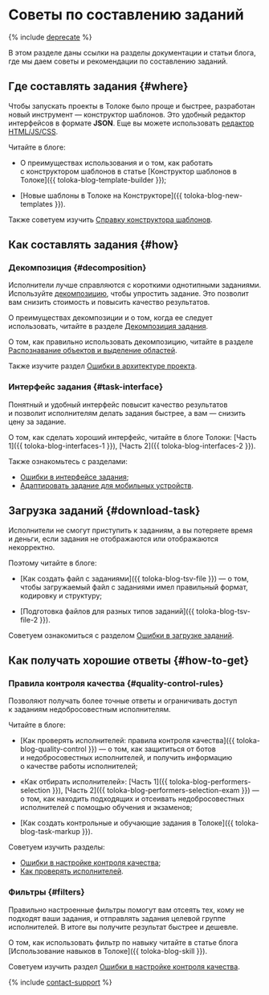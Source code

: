 # Советы по составлению заданий

{% include [deprecate](../../_includes/deprecate.md) %}

В этом разделе даны ссылки на разделы документации и статьи блога, где мы даем советы и рекомендации по составлению заданий.

## Где составлять задания {#where}

Чтобы запускать проекты в Толоке было проще и быстрее, разработан новый инструмент — конструктор шаблонов. Это удобный редактор интерфейсов в формате **JSON**. Еще вы можете использовать [редактор HTML/JS/CSS](spec.md).

Читайте в блоге:

- О преимуществах использования и о том, как работать с конструктором шаблонов в статье [Конструктор шаблонов в Толоке]({{ toloka-blog-template-builder }});

- [Новые шаблоны в Толоке на Конструкторе]({{ toloka-blog-new-templates }}).

Также советуем изучить [Справку конструктора шаблонов](../../template-builder/index.md).

## Как составлять задания {#how}

### Декомпозиция {#decomposition}

Исполнители лучше справляются с короткими однотипными заданиями. Используйте [декомпозицию](../../glossary.md#decomposition), чтобы упростить задание. Это позволит вам снизить стоимость и повысить качество результатов.

О преимуществах декомпозиции и о том, когда ее следует использовать, читайте в разделе [Декомпозиция задания](solution-architecture.md).

О том, как правильно использовать декомпозицию, читайте в разделе [Распознавание объектов и выделение областей](image-segmentation-overview.md).

Также изучите раздел [Ошибки в архитектуре проекта](frequent-customer-errors.md#mistakes-architecture).

### Интерфейс задания {#task-interface}

Понятный и удобный интерфейс повысит качество результатов и позволит исполнителям делать задания быстрее, а вам — снизить цену за задание.

О том, как сделать хороший интерфейс, читайте в блоге Толоки: [Часть 1]({{ toloka-blog-interfaces-1 }}), [Часть 2]({{ toloka-blog-interfaces-2 }}).

Также ознакомьтесь с разделами:

- [Ошибки в интерфейсе задания](frequent-customer-errors.md#interface-mistakes);
- [Адаптировать задание для мобильных устройств](mobile.md).

## Загрузка заданий {#download-task}

Исполнители не смогут приступить к заданиям, а вы потеряете время и деньги, если задания не отображаются или отображаются некорректно.

Поэтому читайте в блоге:

- [Как создать файл с заданиями]({{ toloka-blog-tsv-file }}) — о том, чтобы загружаемый файл с заданиями имел правильный формат, кодировку и структуру;

- [Подготовка файлов для разных типов заданий]({{ toloka-blog-tsv-file-2 }}).

Советуем ознакомиться с разделом [Ошибки в загрузке заданий](frequent-customer-errors.md#loading-tasks-mistakes).

## Как получать хорошие ответы {#how-to-get}

### Правила контроля качества {#quality-control-rules}

Позволяют получать более точные ответы и ограничивать доступ к заданиям недобросовестным исполнителям.

Читайте в блоге:

- [Как проверять исполнителей: правила контроля качества]({{ toloka-blog-quality-control }}) — о том, как защититься от ботов и недобросовестных исполнителей, и получить информацию о качестве работы исполнителей;

- «Как отбирать исполнителей»: [Часть 1]({{ toloka-blog-performers-selection }}), [Часть 2]({{ toloka-blog-performers-selection-exam }}) — о том, как находить подходящих и отсеивать недобросовестных исполнителей с помощью обучения и экзаменов;

- [Как создать контрольные и обучающие задания в Толоке]({{ toloka-blog-task-markup }}).

Советуем изучить разделы:

- [Ошибки в настройке контроля качества](frequent-customer-errors.md#quality-control-mistakes);
- [Как проверять исполнителей](check-performers.md).

### Фильтры {#filters}

Правильно настроенные фильтры помогут вам отсеять тех, кому не подходят ваши задания, и отправлять задания целевой группе исполнителей. В итоге вы получите результат быстрее и дешевле.

О том, как использовать фильтр по навыку читайте в статье блога [Использование навыков в Толоке]({{ toloka-blog-skill }}).

Советуем изучить раздел [Ошибки в настройке контроля качества](frequent-customer-errors.md).

{% include [contact-support](../_includes/contact-support.md) %}